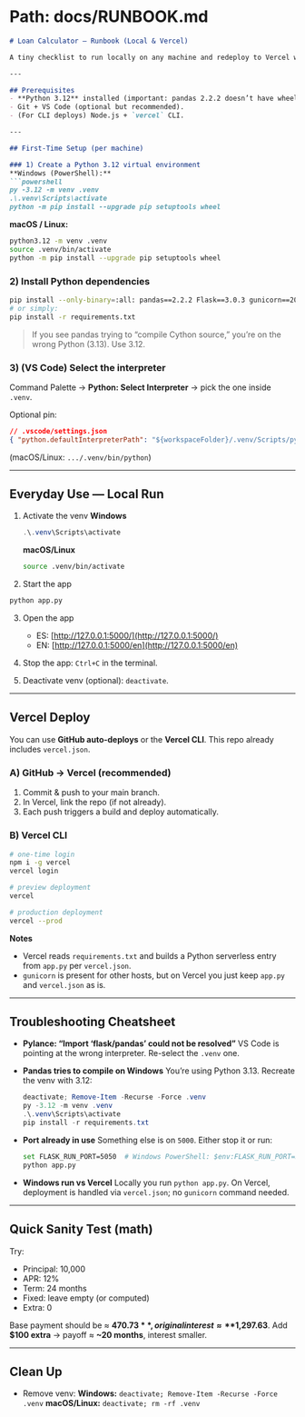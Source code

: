 # Path: docs/RUNBOOK.md

````markdown
# Loan Calculator — Runbook (Local & Vercel)

A tiny checklist to run locally on any machine and redeploy to Vercel without guessing.

---

## Prerequisites
- **Python 3.12** installed (important: pandas 2.2.2 doesn’t have wheels for 3.13 on Windows).
- Git + VS Code (optional but recommended).
- (For CLI deploys) Node.js + `vercel` CLI.

---

## First-Time Setup (per machine)

### 1) Create a Python 3.12 virtual environment
**Windows (PowerShell):**
```powershell
py -3.12 -m venv .venv
.\.venv\Scripts\activate
python -m pip install --upgrade pip setuptools wheel
````

**macOS / Linux:**

```bash
python3.12 -m venv .venv
source .venv/bin/activate
python -m pip install --upgrade pip setuptools wheel
```

### 2) Install Python dependencies

```bash
pip install --only-binary=:all: pandas==2.2.2 Flask==3.0.3 gunicorn==20.1.0
# or simply:
pip install -r requirements.txt
```

> If you see pandas trying to “compile Cython source,” you’re on the wrong Python (3.13). Use 3.12.

### 3) (VS Code) Select the interpreter

Command Palette → **Python: Select Interpreter** → pick the one inside `.venv`.

Optional pin:

```json
// .vscode/settings.json
{ "python.defaultInterpreterPath": "${workspaceFolder}/.venv/Scripts/python.exe" }
```

(macOS/Linux: `.../.venv/bin/python`)

---

## Everyday Use — Local Run

1. Activate the venv
   **Windows**

   ```powershell
   .\.venv\Scripts\activate
   ```

   **macOS/Linux**

   ```bash
   source .venv/bin/activate
   ```

2. Start the app

```bash
python app.py
```

3. Open the app

   * ES: [http://127.0.0.1:5000/](http://127.0.0.1:5000/)
   * EN: [http://127.0.0.1:5000/en](http://127.0.0.1:5000/en)

4. Stop the app: `Ctrl+C` in the terminal.

5. Deactivate venv (optional): `deactivate`.

---

## Vercel Deploy

You can use **GitHub auto-deploys** or the **Vercel CLI**. This repo already includes `vercel.json`.

### A) GitHub → Vercel (recommended)

1. Commit & push to your main branch.
2. In Vercel, link the repo (if not already).
3. Each push triggers a build and deploy automatically.

### B) Vercel CLI

```bash
# one-time login
npm i -g vercel
vercel login

# preview deployment
vercel

# production deployment
vercel --prod
```

**Notes**

* Vercel reads `requirements.txt` and builds a Python serverless entry from `app.py` per `vercel.json`.
* `gunicorn` is present for other hosts, but on Vercel you just keep `app.py` and `vercel.json` as is.

---

## Troubleshooting Cheatsheet

* **Pylance: “Import ‘flask/pandas’ could not be resolved”**
  VS Code is pointing at the wrong interpreter. Re-select the `.venv` one.

* **Pandas tries to compile on Windows**
  You’re using Python 3.13. Recreate the venv with 3.12:

  ```powershell
  deactivate; Remove-Item -Recurse -Force .venv
  py -3.12 -m venv .venv
  .\.venv\Scripts\activate
  pip install -r requirements.txt
  ```

* **Port already in use**
  Something else is on `5000`. Either stop it or run:

  ```bash
  set FLASK_RUN_PORT=5050  # Windows PowerShell: $env:FLASK_RUN_PORT=5050
  python app.py
  ```

* **Windows run vs Vercel**
  Locally you run `python app.py`. On Vercel, deployment is handled via `vercel.json`; no `gunicorn` command needed.

---

## Quick Sanity Test (math)

Try:

* Principal: 10,000
* APR: 12%
* Term: 24 months
* Fixed: leave empty (or computed)
* Extra: 0

Base payment should be ≈ **$470.73**, original interest ≈ **$1,297.63**.
Add **$100 extra** → payoff ≈ **~20 months**, interest smaller.

---

## Clean Up

* Remove venv:
  **Windows:** `deactivate; Remove-Item -Recurse -Force .venv`
  **macOS/Linux:** `deactivate; rm -rf .venv`
